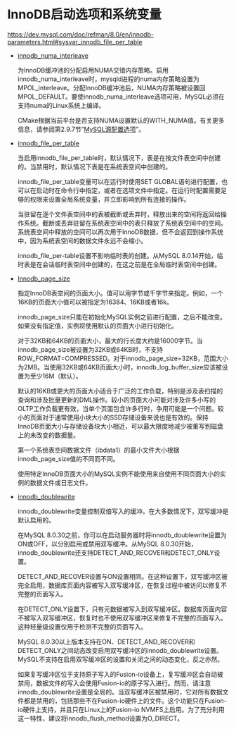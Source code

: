 # InnoDB启动选项和系统变量

<https://dev.mysql.com/doc/refman/8.0/en/innodb-parameters.html#sysvar_innodb_file_per_table>

* [innodb_numa_interleave](https://dev.mysql.com/doc/refman/8.0/en/innodb-parameters.html#sysvar_innodb_numa_interleave)

  为InnoDB缓冲池的分配启用NUMA交错内存策略。启用innodb_numa_interleave时，mysqld进程的numa内存策略设置为MPOL_interleave。分配InnoDB缓冲池后，NUMA内存策略被设置回MPOL_DEFAULT。要使innodb_numa_interleave选项可用，MySQL必须在支持numa的Linux系统上编译。

  CMake根据当前平台是否支持NUMA设置默认的WITH_NUMA值。有关更多信息，请参阅第2.9.7节“[MySQL源配置选项](https://dev.mysql.com/doc/refman/8.0/en/source-configuration-options.html)”。

* [innodb_file_per_table](https://dev.mysql.com/doc/refman/8.0/en/innodb-parameters.html#sysvar_innodb_file_per_table)

  当启用innodb_file_per_table时，默认情况下，表是在按文件表空间中创建的。当禁用时，默认情况下表是在系统表空间中创建的。

  innodb_file_per_table变量可以在运行时使用SET GLOBAL语句进行配置，也可以在启动时在命令行中指定，或者在选项文件中指定。在运行时配置需要足够的权限来设置全局系统变量，并立即影响到所有连接的操作。

  当驻留在逐个文件表空间中的表被截断或丢弃时，释放出来的空间将返回给操作系统。截断或丢弃驻留在系统表空间中的表只释放了系统表空间中的空间。系统表空间中释放的空间可以再次用于InnoDB数据，但不会返回到操作系统中，因为系统表空间的数据文件永远不会缩小。

  innodb_file_per-table设置不影响临时表的创建。从MySQL 8.0.14开始，临时表是在会话临时表空间中创建的，在这之前是在全局临时表空间中创建。

* [Innodb_page_size](https://dev.mysql.com/doc/refman/8.0/en/innodb-parameters.html#sysvar_innodb_page_size)

  指定InnoDB表空间的页面大小。值可以用字节或千字节来指定。例如，一个16KB的页面大小值可以被指定为16384、16KB或者16k。

  innodb_page_size只能在初始化MySQL实例之前进行配置，之后不能改变。如果没有指定值，实例将使用默认的页面大小进行初始化。

  对于32KB和64KB的页面大小，最大的行长度大约是16000字节。当innodb_page_size被设置为32KB或64KB时，不支持ROW_FORMAT=COMPRESSED。对于innodb_page_size=32KB，范围大小为2MB。当使用32KB或64KB页面大小时，innodb_log_buffer_size应该被设置为至少16M（默认）。

  默认的16KB或更大的页面大小适合于广泛的工作负载，特别是涉及表扫描的查询和涉及批量更新的DML操作。较小的页面大小可能对涉及许多小写的OLTP工作负载更有效，当单个页面包含许多行时，争用可能是一个问题。较小的页面对于通常使用小块大小的SSD存储设备来说也是有效的。保持InnoDB页面大小与存储设备块大小相近，可以最大限度地减少被重写到磁盘上的未改变的数据量。

  第一个系统表空间数据文件（ibdata1）的最小文件大小根据innodb_page_size值的不同而不同。

  使用特定InnoDB页面大小的MySQL实例不能使用来自使用不同页面大小的实例的数据文件或日志文件。

* [innodb_doublewrite](https://dev.mysql.com/doc/refman/8.0/en/innodb-parameters.html#sysvar_innodb_doublewrite)

  innodb_doublewrite变量控制双倍写入的缓冲。在大多数情况下，双写缓冲是默认启用的。

  在MySQL 8.0.30之前，你可以在启动服务器时将innodb_doublewrite设置为ON或OFF，以分别启用或禁用双写缓冲。从MySQL 8.0.30开始，innodb_doublewrite还支持DETECT_AND_RECOVER和DETECT_ONLY设置。

  DETECT_AND_RECOVER设置与ON设置相同。在这种设置下，双写缓冲区被完全启用，数据库页面内容被写入双写缓冲区，在恢复过程中被访问以修复不完整的页面写入。

  在DETECT_ONLY设置下，只有元数据被写入到双写缓冲区。数据库页面内容不被写入双写缓冲区，恢复时也不使用双写缓冲区来修复不完整的页面写入。这种轻量级设置仅用于检测不完整的页面写入。

  MySQL 8.0.30以上版本支持在ON、DETECT_AND_RECOVER和DETECT_ONLY之间动态改变启用双写缓冲区的innodb_doublewrite设置。MySQL不支持在启用双写缓冲区的设置和关闭之间的动态变化，反之亦然。

  如果复写缓冲区位于支持原子写入的Fusion-io设备上，复写缓冲区会自动被禁用，数据文件的写入会使用Fusion-io的原子写入进行。然而，请注意innodb_doublewrite设置是全局的。当双写缓冲区被禁用时，它对所有数据文件都是禁用的，包括那些不在Fusion-io硬件上的文件。这个功能只在Fusion-io硬件上支持，并且只在Linux上的Fusion-io NVMFS上启用。为了充分利用这一特性，建议将innodb_flush_method设置为O_DIRECT。
